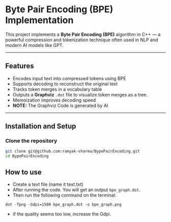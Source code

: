 # Byte Pair Encoding (BPE) Implementation

This project implements a **Byte Pair Encoding (BPE)** algorithm in C++ — a powerful compression and tokenization technique often used in NLP and modern AI models like GPT.

---

## Features
-  Encodes input text into compressed tokens using BPE
-  Supports decoding to reconstruct the original text
-  Tracks token merges in a vocabulary table
-  Outputs a **Graphviz** `.dot` file to visualize token merges as a tree. 
-  Memoization improves decoding speed
-  **NOTE:** The Graphviz Code is generated by AI 
---

## Installation and Setup

### **Clone the repository**
```bash
git clone git@github.com:ramyak-sharma/BypePairEncoding.git
cd BypePairEncoding
```
## How to use
- Create a text file (name it text.txt)
- After running the code. You will get an output `bpe_graph.dot`.
- Then run the following command on the terminal:
```
dot -Tpng -Gdpi=1500 bpe_graph.dot -o bpe_graph.png
```
- if the quality seems too low, increase the Gdpi.
